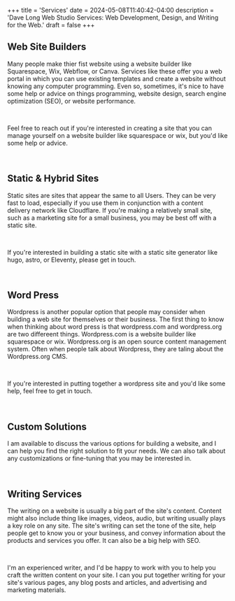 +++
title = 'Services'
date = 2024-05-08T11:40:42-04:00
description = 'Dave Long Web Studio Services: Web Development, Design, and Writing for the Web.'
draft = false
+++

<h2>Web Site Builders</h2>

<p>Many people make thier fist website using a website builder like Squarespace, Wix, Webflow, or Canva. Services like
these offer you a web portal in which you can use existing templates and create a website without knowing any computer
programming. Even so, sometimes, it's nice to have some help or advice on things programming, website design, search
engine optimization (SEO), or website performance.</p> <br>

<p>Feel free to reach out if you're interested in creating a site that you can manage yourself on a website builder like
squarespace or wix, but you'd like some help or advice.</p>

<br>

<h2>Static & Hybrid Sites</h2>

<p>Static sites are sites that appear the same to all Users. They can be very fast to load, especially if you use them
in conjunction with a content delivery network like Cloudflare. If you're making a relatively small site, such as a
marketing site for a small business, you may be best off with a static site.</p>
<br>

<p>If you're interested in building a static site with a static site generator like hugo, astro, or Eleventy, please get in touch.</p>

<br>

<h2>Word Press</h2>

<p>Wordpress is another popular option that people may consider when building a web site for themselves or their
business. The first thing to know when thinking about word press is that wordpress.com and wordpress.org are two
differeent things. Wordpress.com is a website builder like squarespace or wix. Wordpress.org is an open source content
management system.  Often when people talk about Wordpress, they are taling about the Wordpress.org CMS.</p>
<br>

<p>If you're interested in putting together a wordpress site and you'd like some help, feel free to get in touch.</p>

<br>

<h2>Custom Solutions</h2>

<p>I am available to discuss the various options for building a website, and I can help you find the right solution to
fit your needs. We can also talk about any customizations or fine-tuning that you may be interested in.</p>

<br>

<h2>Writing Services</h2>
<p>The writing on a website is usually a big part of the site's content. Content might also include thing like images,
videos, audio, but writing usually plays a key role on any site. The site's writing can set the tone of the site, help
people get to know you or your business, and convey information about the products and services you offer. It can also
be a big help with SEO.</p>

<br>

<p>I'm an experienced writer, and I'd be happy to work with you to help you craft the written content on your site. I
can you put together writing for your site's various pages, any blog posts and articles, and advertising and marketing
materials.</p>

<br>
